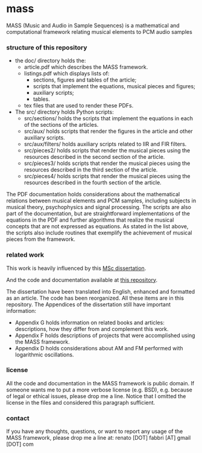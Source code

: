 # mass
MASS (Music and Audio in Sample Sequences) is a mathematical and computational framework relating musical elements to PCM audio samples

### structure of this repository

* the doc/ directory holds the:
  - article.pdf which describes the MASS framework.
  - listings.pdf which displays lists of:
    * sections, figures and tables of the article;
    * scripts that implement the equations, musical pieces and figures;
    * auxiliary scripts;
    * tables.
  - tex files that are used to render these PDFs.
* The src/ directory holds Python scripts:
  - src/sections/ holds the scripts that implement the equations in each of the sections of the articles.
  - src/aux/ holds scripts that render the figures in the article and other auxiliary scripts.
  - src/aux/filters/ holds auxiliary scripts related to IIR and FIR filters.
  - src/pieces2/ holds scripts that render the musical pieces using the resources described in the second section of the article.
  - src/pieces3/ holds scripts that render the musical pieces using the resources described in the third section of the article.
  - src/pieces4/ holds scripts that render the musical pieces using the resources described in the fourth section of the article.

The PDF documentation holds considerations about the mathematical relations between musical elements and PCM samples,
including subjects in musical theory, psychophysics and signal processing.
The scripts are also part of the documentation, but are straightforward implementations of the equations in the PDF
and further algorithms that realize the musical concepts that are not expressed as equations.
As stated in the list above, the scripts also include routines that exemplify the achievement of musical pieces from
the framework.

### related work
This work is heavily influenced by this [MSc dissertation](http://www.teses.usp.br/teses/disponiveis/76/76132/tde-19042013-095445/publico/RenatoFabbri_ME_corrigida.pdf).

And the code and documentation available at [this repository](https://github.com/ttm/dissertacao/).

The dissertation have been translated into English, enhanced
and formatted as an article.
The code has been reorganized.
All these items are in this repository.
The Appendices of the dissertation still have important information:
* Appendix G holds information on related books and articles: descriptions,
how they differ from and complement this work.
* Appendix F holds descriptions of projects that were accomplished using the MASS framework.
* Appendix D holds considerations about AM and FM performed with logarithmic oscillations.

### license
All the code and documentation in the MASS framework is public domain.
If someone wants me to put a more verbose license (e.g. BSD),
e.g. because of legal or ethical issues,
please drop me a line.
Notice that I omitted the license in the files and considered this
paragraph sufficient.

### contact
If you have any thoughts, questions, or want to report any usage of the MASS framework,
please drop me a line at: renato [DOT] fabbri [AT] gmail [DOT] com
